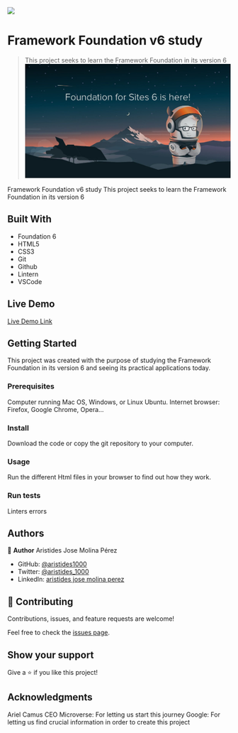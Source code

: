 ![](https://img.shields.io/badge/Microverse-blueviolet)

# Framework Foundation v6 study

> This project seeks to learn the Framework Foundation in its version 6
![screenshot](./app_screenshot.png)

Framework Foundation v6 study
This project seeks to learn the Framework Foundation in its version 6

## Built With

- Foundation 6
- HTML5
- CSS3
- Git
- Github
- Lintern
- VSCode

## Live Demo

[Live Demo Link](https://aristides1000.github.io/Framework-Foundation-v6-study/)

## Getting Started

This project was created with the purpose of studying the Framework Foundation in its version 6 and seeing its practical applications today.

### Prerequisites

Computer running Mac OS, Windows, or Linux Ubuntu. Internet browser: Firefox, Google Chrome, Opera...

### Install

Download the code or copy the git repository to your computer.

### Usage
Run the different Html files in your browser to find out how they work.

### Run tests
Linters errors

## Authors

👤 **Author**
Aristides Jose Molina Pérez

- GitHub: [@aristides1000](https://github.com/aristides1000)
- Twitter: [@aristides_1000](https://twitter.com/@aristides_1000)
- LinkedIn: [aristides jose molina perez](https://www.linkedin.com/in/aristides-jose-molina-perez-09b0579a)

## 🤝 Contributing

Contributions, issues, and feature requests are welcome!

Feel free to check the [issues page](https://github.com/aristides1000/Framework-Foundation-v6-study/issues).

## Show your support

Give a ⭐️ if you like this project!

## Acknowledgments

Ariel Camus CEO Microverse: For letting us start this journey
Google: For letting us find crucial information in order to create this project
